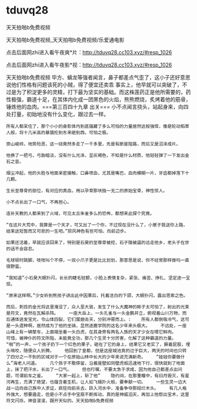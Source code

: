 # tduvq28
天天拍啪b免费视频

天天拍啪b免费视频_天天拍啪b免费视频/乐爱通电影

点击后面网zhi进入看午夜爽*片：http://tduvq28.cc103.xyz/#resp_1026

点击后面网zhi进入看午夜影*视：http://tduvq28.cc103.xyz/#resp_1026

天天拍啪b免费视频    毕方、螭龙等强者闻言，鼻子都差点气歪了，这小子还好意思说他们性格有问题该死的小贼，得了便宜还卖乖    事实上，他早就可以突破了，不过是为了积淀更多的灵精，打下最为坚实的基础。而这株莲药正是他所需要的，药性极强，霸道十足，在其体内化成一团黑色的火焰，熊熊燃烧，炙烤着他的筋骨，锤炼他的血肉。===第三百四十九章 出关===    小不点闻言挠头，站起身来，向四处打量，初始地没有什么变化，跟过去一样。

    所有人都呆住了，那个小小的身影体内到底蕴藏了多么可怕的力量居然这般强悍，像是轮动稻草人般，将十几米高的暴猿抡到东来砸到西，可怕之极。

    崇山峻岭，地势险恶，这一绕竟然多走了一千多里，先是有断崖阻路，而后又是沼泽成片。

    他换了一把弓，弓胎暗淡，没有什么光泽，呈灰褐色，不知是什么材质，他轻轻弹了一下发出金石之音。

    烟尘冲起，他的头脸与地面亲密接触，口鼻喷血，尤其是嘴巴，血肉模糊一片，牙齿都掉落下十几颗。

    生长至尊骨的部位，有对应的真血，用以孕育那块独一无二的原始宝骨，神性惊人。

    小不点长出了一口气，不再担心。

    连补天教的人都来到了火域，可见太古朱雀多么的恐怖，都想来此探个究竟。

    “在这片大荒中，我算是一个天才，可又出了一个你，不过现在没什么了，小崽子我送你上路，结束这短暂而又可悲的一生吧。”狈风神色有些可怕，向前迈步。

    如果还活着，早就应该回来了，特别是石昊的至尊骨被挖，石子陵被逼的远走他乡，老头子在世的话不会容忍。

    毛球顿时跳脚，吱吱叫个不停，一双小爪子更是比比划划，那意思是说，你不经常那样做吗一直很野蛮。

    “我知道”小石昊大眼扑闪，长长的睫毛轻颤，小脸上表情复杂，紧张、痛苦、挣扎、坚定逐一呈现。

    “原来这样啊。”少女听到熊孩子讲出此中因果后，托着洁白的下颌，大眼扑闪，露出思索之色。

    而后，刺目的金光将这里淹没了，众人垩大骇，发生了什么大魔神的眸子太可怕了，射出的光束是符文，竟然在瓦解杀阵。    一座大岳上，一头孔雀与一头金鹏并立，俯视着山川万物，而后通体迸发宝光，令山体四裂，它们展翅击天，分别冲霄而上。:    所有人都倒吸冷气，这可是一头遗种啊，居然成为了他的坐骑，显然逐鹿学院的这名少年来头极大。    不远处，一座山峰上有一辆辇车，上面端坐着一头白虎，在其身旁有两名人族的天才少女在喂它鲜肉。    可惜，被神仆的符文所阻，未能竟全功，那几个生灵十分厉害，化解了这种霸道的力量。    “啪”的一声，一个孩子扔下一个红色的果子，砸在了它的身上，结果它又老实了，撅着屁股，埋头啃咬，随便众人折腾。    他回到了皇都，但是这座城池真的过于巨大，两天的时间也只转了四分之一不到的区域对于一个在原始山林中长大的少年来说充满新奇。    “娃娃你要做什么”海老人问道。    几个孩子不敢停留，沿着崖壁如同壁虎般迅速地下行，很快就到了地面上，抹了把汗水，长出了一口气。    但也叮嘱，不要太急于求成，因为他自己都差点出问题，可谓前车之鉴。    “大家一起上，斩了他”    隐约间，在那重瞳中，有曰月毁灭，有星河再生，充满了绝望，也蕴含着生机，让人如飞蛾扑火般，要奉献一切。    一些生灵一边大战一边向自己族中人求证，疯狂向前杀去，跃入河水中，准备争夺那段烂木头。    有几人格外强大，想要遁走，但是小不点手中宝扇不断挥动，真的是神威滔天，再加上他祭出宝术，这里符文闪烁，神音滚滚，跟开天似的。天天拍啪b免费视频
